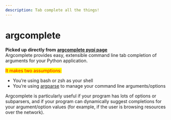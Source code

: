 ```yaml
---
description: Tab complete all the things!
---
```


# argcomplete



**Picked up directly from** [**argcomplete pypi page**](https://pypi.org/project/argcomplete/)\
Argcomplete provides easy, extensible command line tab completion of arguments for your Python application.

<mark style="color:red;">It makes two assumptions:</mark>

* You’re using bash or zsh as your shell
* You’re using [argparse](http://docs.python.org/3/library/argparse.html) to manage your command line arguments/options

Argcomplete is particularly useful if your program has lots of options or subparsers, and if your program can dynamically suggest completions for your argument/option values (for example, if the user is browsing resources over the network).
